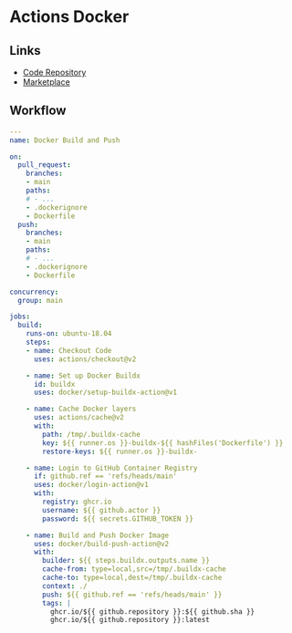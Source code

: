 # Actions Docker

<!--
Matrix Example

https://github.com/jauderho/dockerfiles/blob/63a6a3228e1b32e6c7cb972a32a5f81f554e5031/.github/workflows/ansible.yml

https://evilmartians.com/chronicles/build-images-on-github-actions-with-docker-layer-caching
-->

## Links

- [Code Repository](https://github.com/docker/build-push-action)
- [Marketplace](https://github.com/marketplace/actions/build-and-push-docker-images)

## Workflow

```yaml
---
name: Docker Build and Push

on:
  pull_request:
    branches:
    - main
    paths:
    # - ...
    - .dockerignore
    - Dockerfile
  push:
    branches:
    - main
    paths:
    # - ...
    - .dockerignore
    - Dockerfile

concurrency:
  group: main

jobs:
  build:
    runs-on: ubuntu-18.04
    steps:
    - name: Checkout Code
      uses: actions/checkout@v2

    - name: Set up Docker Buildx
      id: buildx
      uses: docker/setup-buildx-action@v1

    - name: Cache Docker layers
      uses: actions/cache@v2
      with:
        path: /tmp/.buildx-cache
        key: ${{ runner.os }}-buildx-${{ hashFiles('Dockerfile') }}
        restore-keys: ${{ runner.os }}-buildx-

    - name: Login to GitHub Container Registry
      if: github.ref == 'refs/heads/main'
      uses: docker/login-action@v1
      with:
        registry: ghcr.io
        username: ${{ github.actor }}
        password: ${{ secrets.GITHUB_TOKEN }}

    - name: Build and Push Docker Image
      uses: docker/build-push-action@v2
      with:
        builder: ${{ steps.buildx.outputs.name }}
        cache-from: type=local,src=/tmp/.buildx-cache
        cache-to: type=local,dest=/tmp/.buildx-cache
        context: ./
        push: ${{ github.ref == 'refs/heads/main' }}
        tags: |
          ghcr.io/${{ github.repository }}:${{ github.sha }}
          ghcr.io/${{ github.repository }}:latest
```
